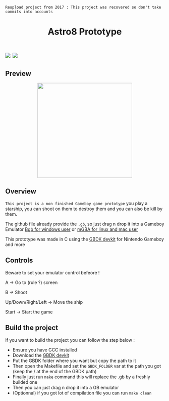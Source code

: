 ``Reupload project from 2017 : This project was recovered so don't take commits into accounts``

<h1 align="center"> Astro8 Prototype <h1>

<img src="https://img.shields.io/badge/platform-gameboy-yellowgreen" />
<img src="https://img.shields.io/badge/language-c-lightgrey" />


## Preview
<p float="left" align="center">
  <img src="https://i.ibb.co/5FMPBS0/astro8-0.png" width="300" />
</p>



## Overview
``This project is a non finished Gameboy game prototype`` you play a starship, you can shoot on them to destroy them and you can also be kill by them.


The github file already provide the ``.gb``, so just drag n drop it into a Gameboy Emulator [Bgb for windows user](http://bgb.bircd.org/) or [mGBA for linux and mac user](https://mgba.io/)


This prototype was made in C using the [GBDK devkit](https://github.com/gbdk-2020/gbdk-2020) for Nintendo Gameboy and more


## Controls
Beware to set your emulator control befeore !

A -> Go to (rule ?) screen

B -> Shoot

Up/Down/Right/Left -> Move the ship

Start -> Start the game


## Build the project

If you want to build the project you can follow the step below :
- Ensure you have GCC installed
- Download the [GBDK devkit](https://github.com/gbdk-2020/gbdk-2020)
- Put the GBDK folder where you want but copy the path to it
- Then open the Makefile and set the ``GBDK_FOLDER`` var at the path you got (keep the / at the end of the GBDK path)
- Finally just run ``make`` command this will replace the .gb by a freshly builded one
- Then you can just drag n drop it into a GB emulator
- (Optionnal) if you got lot of compilation file you can run ``make clean``
